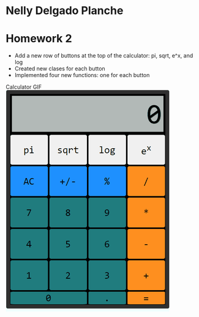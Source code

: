# Nelly Delgado Planche 

# Homework 2
- Add a new row of buttons at the top of the calculator: pi, sqrt, e^x, and log
- Created new clases for each button 
- Implemented four new functions: one for each button

Calculator GIF 
![](https://github.com/cop4808-spring-2023-fullstack-web/cop4808-git-and-github-fundamentals-NPlanche/blob/main/Animation.gif)


